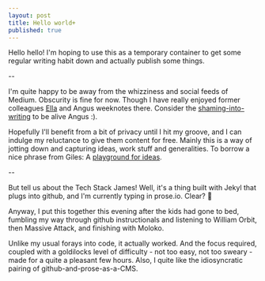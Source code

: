 ```yaml
---
layout: post
title: Hello world+
published: true
---
```


Hello hello! I'm hoping to use this as a temporary container to get some regular writing habit down and actually publish some things. 

--

I'm quite happy to be away from the whizziness and social feeds of Medium. Obscurity is fine for now. Though I have really enjoyed former colleagues [Ella](https://fitzsimple.medium.com/) and Angus weeknotes there. Consider the [shaming-into-writing](https://angusmontgomery.medium.com/28-january-2021-weeknote-2-on-vanishing-and-rainy-land-d63314b554e7) to be alive Angus :). 

Hopefully I'll benefit from a bit of privacy until I hit my groove, and I can indulge my reluctance to give them content for free. Mainly this is a way of jotting down and capturing ideas, work stuff and generalities. To borrow a nice phrase from Giles: A [playground for ideas](https://gilest.org/2021/bad-first-drafts/#more-2239).

--

But tell us about the Tech Stack James! Well, it's a thing built with Jekyl that plugs into github, and I'm currently typing in prose.io. Clear? 🤔

Anyway, I put this together this evening after the kids had gone to bed, fumbling my way through github instructionals and listening to William Orbit, then Massive Attack, and finishing with Moloko.

Unlike my usual forays into code, it actually worked. And the focus required, coupled with a goldilocks level of difficulty - not too easy, not too sweary - made for a quite a pleasant few hours. Also, I quite like the idiosyncratic pairing of github-and-prose-as-a-CMS.
